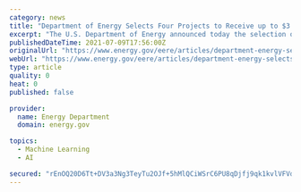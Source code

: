 ```yaml
---
category: news
title: "Department of Energy Selects Four Projects to Receive up to $3.5 Million to Advance Research in Machine Learning for Geothermal Energy"
excerpt: "The U.S. Department of Energy announced today the selection of four projects to receive up to $3.5 million to apply machine learning techniques to geothermal exploration and production datasets."
publishedDateTime: 2021-07-09T17:56:00Z
originalUrl: "https://www.energy.gov/eere/articles/department-energy-selects-four-projects-receive-35-million-advance-research-machine"
webUrl: "https://www.energy.gov/eere/articles/department-energy-selects-four-projects-receive-35-million-advance-research-machine"
type: article
quality: 0
heat: 0
published: false

provider:
  name: Energy Department
  domain: energy.gov

topics:
  - Machine Learning
  - AI

secured: "rEnOQ20D6Tt+DV3a3Ng3TeyTu2OJf+5hMlQCiWSrC6PU8qDjfj9qk1kvlVFVd1DtuKYEDJ8DAFyVn6tp8FKJIG+a4NTfVG7IO2a3P3fbLU09Ku+tRsoEDi/22EoenPK/3Hynkrx2hit9b3ty457Ofel/5G8D/hXP/2I1kZUj9D4NjfHzLxGeabDGW+UEaOT/41mvLxC5GDGrfBm4CDmHOPeojI3RDGyaqqJyskQxdMD+dGGlwml8bbcrvCe0GwDMdfJCAXC8bfZiIn8QC1Sbc01llvRShdaqP63jxhoN0PiKAQZ9+vT9JPFGs2WZe4pOQ4+dsC26IgWmDhQAkGisaeFitAdXMruVcgrnNG9xqaY=;H1/RTfaLzLoFM4o5+qB72w=="
---
```


